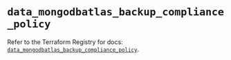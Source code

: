 # `data_mongodbatlas_backup_compliance_policy`

Refer to the Terraform Registry for docs: [`data_mongodbatlas_backup_compliance_policy`](https://registry.terraform.io/providers/mongodb/mongodbatlas/1.18.1/docs/data-sources/backup_compliance_policy).
